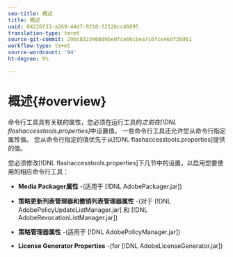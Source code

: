 ```yaml
---
seo-title: 概述
title: 概述
uuid: 04226f33-a269-44d7-9210-f2126cc46095
translation-type: tm+mt
source-git-commit: 29bc8323460d9be0fce66cbea7c6fce46df20d61
workflow-type: tm+mt
source-wordcount: '94'
ht-degree: 0%

---
```



# 概述{#overview}

命令行工具具有关联的属性，您必须在运行工具的&#x200B;*之前在[!DNL flashaccesstools.properties]*&#x200B;中设置值。 一些命令行工具还允许您从命令行指定属性值。 您从命令行指定的值优先于从[!DNL flashaccesstools.properties]提供的值。

您必须修改[!DNL flashaccesstools.properties]下几节中的设置，以启用您要使用的相应命令行工具：

* **Media Packager属性** -(适用于 [!DNL AdobePackager.jar])

* **策略更新列表管理器和撤销列表管理器属性** -(对于 [!DNL AdobePolicyUpdateListManager.jar] 和 [!DNL AdobeRevocationListManager.jar])

* **策略管理器属性** -(适用于 [!DNL AdobePolicyManager.jar])

* **License Generator Properties**  -(for [!DNL AdobeLicenseGenerator.jar])

